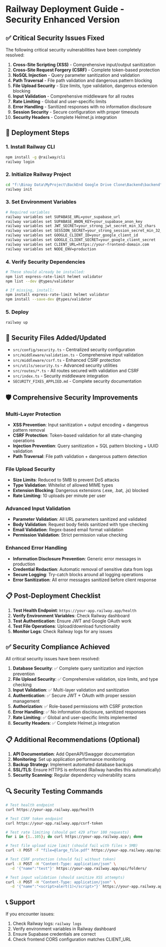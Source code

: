 # Railway Deployment Guide - Security Enhanced Version

## ✅ Critical Security Issues Fixed

The following critical security vulnerabilities have been completely resolved:

1. **Cross-Site Scripting (XSS)** - Comprehensive input/output sanitization
2. **Cross-Site Request Forgery (CSRF)** - Complete token-based protection
3. **NoSQL Injection** - Query parameter sanitization and validation
4. **Path Traversal** - File path validation and dangerous pattern blocking
5. **File Upload Security** - Size limits, type validation, dangerous extension blocking
6. **Input Validation** - Comprehensive middleware for all routes
7. **Rate Limiting** - Global and user-specific limits
8. **Error Handling** - Sanitized responses with no information disclosure
9. **Session Security** - Secure configuration with proper timeouts
10. **Security Headers** - Complete Helmet.js integration

## 🚀 Deployment Steps

### 1. Install Railway CLI
```bash
npm install -g @railway/cli
railway login
```

### 2. Initialize Railway Project
```bash
cd "f:\Binay Data\MyProject\BackEnd Google Drive Clone\Backend\backend"
railway init
```

### 3. Set Environment Variables
```bash
# Required variables
railway variables set SUPABASE_URL=your_supabase_url
railway variables set SUPABASE_ANON_KEY=your_supabase_anon_key
railway variables set JWT_SECRET=your_strong_jwt_secret_min_32_chars
railway variables set SESSION_SECRET=your_strong_session_secret_min_32_chars
railway variables set GOOGLE_CLIENT_ID=your_google_client_id
railway variables set GOOGLE_CLIENT_SECRET=your_google_client_secret
railway variables set CLIENT_URL=https://your-frontend-domain.com
railway variables set NODE_ENV=production
```

### 4. Verify Security Dependencies
```bash
# These should already be installed:
npm list express-rate-limit helmet validator
npm list --dev @types/validator

# If missing, install:
npm install express-rate-limit helmet validator
npm install --save-dev @types/validator
```

### 5. Deploy
```bash
railway up
```

## 🔧 Security Files Added/Updated

- `src/config/security.ts` - Centralized security configuration
- `src/middleware/validation.ts` - Comprehensive input validation
- `src/middleware/csrf.ts` - Enhanced CSRF protection
- `src/utils/security.ts` - Advanced security utilities
- `src/routes/*.ts` - All routes secured with validation and CSRF
- `src/index.ts` - Security middleware integration
- `SECURITY_FIXES_APPLIED.md` - Complete security documentation

## 🛡️ Comprehensive Security Improvements

### Multi-Layer Protection
- **XSS Prevention**: Input sanitization + output encoding + dangerous pattern removal
- **CSRF Protection**: Token-based validation for all state-changing operations
- **Injection Prevention**: Query sanitization + SQL pattern blocking + UUID validation
- **Path Traversal**: File path validation + dangerous pattern detection

### File Upload Security
- **Size Limits**: Reduced to 5MB to prevent DoS attacks
- **Type Validation**: Whitelist of allowed MIME types
- **Extension Blocking**: Dangerous extensions (.exe, .bat, .js) blocked
- **Rate Limiting**: 10 uploads per minute per user

### Advanced Input Validation
- **Parameter Validation**: All URL parameters sanitized and validated
- **Body Validation**: Request body fields sanitized with type checking
- **Email Validation**: Regex-based email format validation
- **Permission Validation**: Strict permission value checking

### Enhanced Error Handling
- **Information Disclosure Prevention**: Generic error messages in production
- **Credential Redaction**: Automatic removal of sensitive data from logs
- **Secure Logging**: Try-catch blocks around all logging operations
- **Error Sanitization**: All error messages sanitized before client response

## 📋 Post-Deployment Checklist

1. **Test Health Endpoint**: `https://your-app.railway.app/health`
2. **Verify Environment Variables**: Check Railway dashboard
3. **Test Authentication**: Ensure JWT and Google OAuth work
4. **Test File Operations**: Upload/download functionality
5. **Monitor Logs**: Check Railway logs for any issues

## ✅ Security Compliance Achieved

All critical security issues have been resolved:

1. **Database Security**: ✅ Complete query sanitization and injection prevention
2. **File Upload Security**: ✅ Comprehensive validation, size limits, and type checking
3. **Input Validation**: ✅ Multi-layer validation and sanitization
4. **Authentication**: ✅ Secure JWT + OAuth with proper session management
5. **Authorization**: ✅ Role-based permissions with CSRF protection
6. **Error Handling**: ✅ No information disclosure, sanitized responses
7. **Rate Limiting**: ✅ Global and user-specific limits implemented
8. **Security Headers**: ✅ Complete Helmet.js integration

## 📋 Additional Recommendations (Optional)

1. **API Documentation**: Add OpenAPI/Swagger documentation
2. **Monitoring**: Set up application performance monitoring
3. **Backup Strategy**: Implement automated database backups
4. **SSL/TLS**: Ensure HTTPS is enforced (Railway handles this automatically)
5. **Security Scanning**: Regular dependency vulnerability scans

## 🔍 Security Testing Commands

```bash
# Test health endpoint
curl https://your-app.railway.app/health

# Test CSRF token endpoint
curl https://your-app.railway.app/csrf-token

# Test rate limiting (should get 429 after 100 requests)
for i in {1..105}; do curl https://your-app.railway.app/; done

# Test file upload size limit (should fail with files > 5MB)
curl -X POST -F "file=@large_file.pdf" https://your-app.railway.app/api/files/upload

# Test CSRF protection (should fail without token)
curl -X POST -H "Content-Type: application/json" \
  -d '{"name":"test"}' https://your-app.railway.app/api/folders/

# Test input validation (should sanitize XSS attempts)
curl -X POST -H "Content-Type: application/json" \
  -d '{"name":"<script>alert(1)</script>"}' https://your-app.railway.app/api/folders/
```

## 📞 Support

If you encounter issues:
1. Check Railway logs: `railway logs`
2. Verify environment variables in Railway dashboard
3. Ensure Supabase credentials are correct
4. Check frontend CORS configuration matches CLIENT_URL